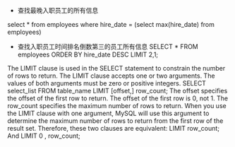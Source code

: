 * 查找最晚入职员工的所有信息

select * from employees
where hire_date =
(select max(hire_date) from employees)

* 查找入职员工时间排名倒数第三的员工所有信息
SELECT * FROM employees
ORDER BY hire_date DESC
LIMIT 2,1;

The LIMIT clause is used in the SELECT statement to constrain the number of rows to return. The LIMIT clause accepts one or two arguments. The values of both arguments must be zero or positive integers.
SELECT select_list FROM table_name LIMIT [offset,] row_count;
The offset specifies the offset of the first row to return. The offset of the first row is 0, not 1.
The row_count specifies the maximum number of rows to return.
When you use the LIMIT clause with one argument, MySQL will use this argument to determine the maximum number of rows to return from the first row of the result set.
Therefore, these two clauses are equivalent:
LIMIT row_count;
And
LIMIT 0 , row_count;
